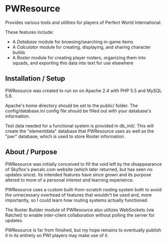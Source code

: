 # PWResource
Provides various tools and utilities for players of Perfect World International.

These features include:
- A *Database* module for browsing/searching in-game items
- A *Calculator* module for creating, displaying, and sharing character builds
- A *Roster* module for creating player rosters, organizing them into squads, and exporting this data into text for use elsewhere

## Installation / Setup

PWResource was created to run on on Apache 2.4 with PHP 5.5 and MySQL 5.6.

Apache's home directory should be set to the public/ folder.
The config/database.ini config file should be filled out with your database's information.

Test data needed for a functional system is provided in db_init/. This will create the "elementdata" database that PWResource uses as well as the "pwr" database, which is used to store Roster information.


## About / Purpose

PWResource was initially conceived to fill the void left by the disappearance of Skyflox's pwcalc.com website (which later returned, but has seen no updates since). Its intended features have since grown and its purpose altered to more of a personal interest and learning experience. 

PWResource uses a custom built-from-scratch routing system both to avoid the unnecessary overhead of features that wouldn't be used and, more importantly, so I could learn how routing systems actually functioned. 

The Roster Builder module of PWResource also utilizes WebSockets (via Ratchet) to enable inter-client collaboration without polling the server for updates. 


PWResource is far from finished, but my hope remains to eventually publish it in its entirety so PWI players may make use of it. 
